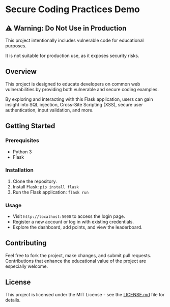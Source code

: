# Secure Coding Practices Demo

## ⚠️ Warning: Do Not Use in Production
This project intentionally includes vulnerable code for educational purposes.

It is not suitable for production use, as it exposes security risks.

## Overview

This project is designed to educate developers on common web vulnerabilities by providing both vulnerable and secure coding examples.

By exploring and interacting with this Flask application, users can gain insight into SQL injection, Cross-Site Scripting (XSS), secure user authentication, input validation, and more.

## Getting Started

### Prerequisites

- Python 3
- Flask

### Installation

1. Clone the repository.
2. Install Flask: `pip install flask`
3. Run the Flask application: `flask run`

### Usage

- Visit `http://localhost:5000` to access the login page.
- Register a new account or log in with existing credentials.
- Explore the dashboard, add points, and view the leaderboard.

## Contributing

Feel free to fork the project, make changes, and submit pull requests. Contributions that enhance the educational value of the project are especially welcome.

## License

This project is licensed under the MIT License - see the [LICENSE.md](LICENSE.md) file for details.
